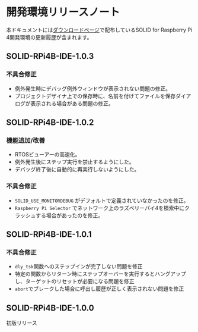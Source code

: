 # 開発環境リリースノート

本ドキュメントには[ダウンロードページ](download.md)で配布しているSOLID for Raspberry Pi 4開発環境の更新履歴が含まれます。

## SOLID-RPi4B-IDE-1.0.3

### 不具合修正
- 例外発生時にデバッグ例外ウィンドウが表示されない問題の修正。
- プロジェクトデザイナ上での保存時に、名前を付けてファイルを保存ダイアログが表示される場合がある問題の修正。

## SOLID-RPi4B-IDE-1.0.2

### 機能追加/改善
- RTOSビューアーの高速化。
- 例外発生後にステップ実行を禁止するようにした。
- デバッグ終了後に自動的に再実行しないようにした。

### 不具合修正
- `SOLID_USE_MONITORDEBUG` がデフォルトで定義されていなかったのを修正。
- `Raspberry Pi Selector` でネットワーク上のラズベリーパイ4を検索中にクラッシュする場合があったのを修正。

## SOLID-RPi4B-IDE-1.0.1

### 不具合修正
- `dly_tsk`関数へのステップインが完了しない問題を修正
- 特定の関数からリターン時にステップオーバーを実行するとハングアップし、ターゲットのリセットが必要になる問題を修正
- `abort`でブレークした場合に呼出し履歴が正しく表示されない問題を修正
 
## SOLID-RPi4B-IDE-1.0.0

初版リリース
